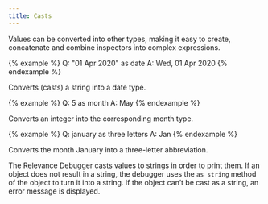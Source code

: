 ```yaml
---
title: Casts
---
```


Values can be converted into other types, making it easy to create, concatenate
and combine inspectors into complex expressions.

{% example %}
Q: "01 Apr 2020" as date
A: Wed, 01 Apr 2020
{% endexample %}

Converts (casts) a string into a date type.

{% example %}
Q: 5 as month
A: May
{% endexample %}

Converts an integer into the corresponding month type.

{% example %}
Q: january as three letters
A: Jan
{% endexample %}

Converts the month January into a three-letter abbreviation.

The Relevance Debugger casts values to strings in order to print them. If an
object does not result in a string, the debugger uses the `as string` method of
the object to turn it into a string. If the object can’t be cast as a string, an
error message is displayed.

